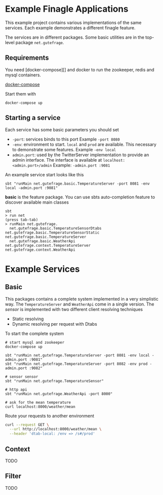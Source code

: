 # Example Finagle Applications

This example project contains various implementations of the same services.
Each example demonstrates a different finagle feature. 

The services are in different packages. Some basic utilities are
in the top-level package `net.gutefrage`.

## Requirements

You need [docker-compose][] and docker to run the zookeeper, redis and
mysql containers.

[docker-compose](https://docs.docker.com/compose/install/)

Start them with

```
docker-compose up
```

## Starting a service

Each service has some basic parameters you should set

* `-port`: services binds to this port
  Example `-port 8080`
* `-env`: environment to start. `local` and `prod` are available. This necessary to demonstrate some features.
  Example `-env local`
* `admin.port`: used by the TwitterServer implementation to provide an admin interface. The interface is available
  at `localhost:<admin.port>/admin`
  Example: `-admin.port :9081`

An example service start looks like this

```
sbt "runMain net.gutefrage.basic.TemperatureServer -port 8081 -env local -admin.port :9081"
```

**basic** is the feature package. You can use sbts auto-completion feature to discover available
main classes 

```
sbt
> run net
(press tab-tab)
> runMain net.gutefrage.
  net.gutefrage.basic.TemperatureSensorDtabs    net.gutefrage.basic.TemperatureSensorStatic   net.gutefrage.basic.TemperatureServer
  net.gutefrage.basic.WeatherApi                net.gutefrage.context.TemperatureServer       net.gutefrage.context.WeatherApi 
```

# Example Services

## Basic

This packages contains a complete system implemented in a very simplistic way. The `TemperatureServer`
and `WeatherApi` come in a single version. The _sensor_ is implemented with two different client
resolving techniques

- Static resolving 
- Dynamic resolving per request with Dtabs

To start the complete system


```
# start mysql and zookeeper
docker-compose up

sbt "runMain net.gutefrage.TemperatureServer -port 8081 -env local -admin.port :9081"
sbt "runMain net.gutefrage.TemperatureServer -port 8082 -env prod -admin.port :9082"

# sensor sensor
sbt "runMain net.gutefrage.TemperatureSensor"

# http api
sbt "runMain net.gutefrage.WeatherApi -port 8000"

# ask for the mean temperature
curl localhost:8000/weather/mean
```

Route your requests to another environment

```bash
curl --request GET \
  --url http://localhost:8000/weather/mean \
  --header 'dtab-local: /env => /s#/prod' 
```

## Context

TODO

## Filter

TODO
